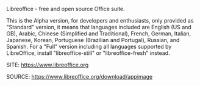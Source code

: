 
 Libreoffice - free and open source Office suite.
 
 This is the Alpha version, for developers and enthusiasts, only
 provided as "Standard" version, it means that languages included
 are English (US and GB), Arabic, Chinese (Simplified and Traditional),
 French, German, Italian, Japanese, Korean, Portuguese (Brazilian and
 Portugal), Russian, and Spanish.
 For a "Full" version including all languages supported by LibreOffice,
 install "libreoffice-still" or "libreoffice-fresh" instead.
 
 SITE: https://www.libreoffice.org

 SOURCE: https://www.libreoffice.org/download/appimage
